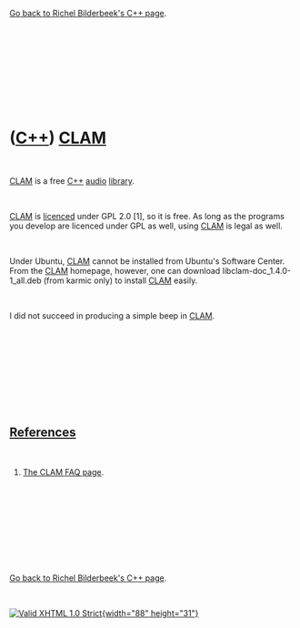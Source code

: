 

[Go back to Richel Bilderbeek's C++ page](Cpp.htm).

 

 

 

 

 

([C++](Cpp.htm)) [CLAM](CppClam.htm)
====================================

 

[CLAM](CppClam.htm) is a free [C++](Cpp.htm) [audio](CppAudio.htm)
[library](CppLibrary.htm).

 

[CLAM](CppClam.htm) is [licenced](CppLicence.htm) under GPL 2.0 \[1\],
so it is free. As long as the programs you develop are licenced under
GPL as well, using [CLAM](CppClam.htm) is legal as well.

 

Under Ubuntu, [CLAM](CppClam.htm) cannot be installed from Ubuntu's
Software Center. From the [CLAM](CppClam.htm) homepage, however, one can
download libclam-doc\_1.4.0-1\_all.deb (from karmic only) to install
[CLAM](CppClam.htm) easily.

 

I did not succeed in producing a simple beep in [CLAM](CppClam.htm).

 

 

 

 

 

[References](CppReferences.htm)
-------------------------------

 

1.  [The CLAM FAQ
    page](http://clam-project.org/wiki/Frequenly_Asked_Questions).

 

 

 

 

 

[Go back to Richel Bilderbeek's C++ page](Cpp.htm).



 

[![Valid XHTML 1.0 Strict](valid-xhtml10.png){width="88"
height="31"}](http://validator.w3.org/check?uri=referer)
